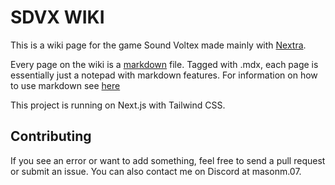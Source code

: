# SDVX WIKI
This is a wiki page for the game Sound Voltex made mainly with [Nextra](https://nextra.site/). 

Every page on the wiki is a [markdown](https://en.wikipedia.org/wiki/Markdown) file. Tagged with .mdx, each page is essentially just a notepad with markdown features. For information on how to use markdown see [here](https://www.markdownguide.org/)

This project is running on Next.js with Tailwind CSS.

## Contributing
If you see an error or want to add something, feel free to send a pull request or submit an issue. You can also contact me on Discord at masonm.07.